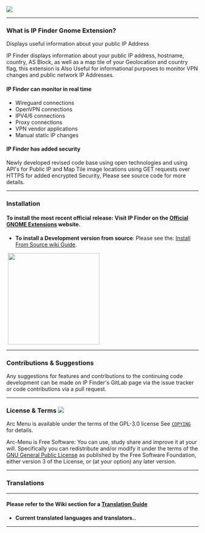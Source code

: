 ![](https://gitlab.com/LinxGem33/Neon/-/raw/master/new-ipfinder-wide-banner.png)

-----

### What is IP Finder Gnome Extension?

Displays useful information about your public IP Address

IP Finder displays information about your public IP address, hostname, country, AS Block, as well as  a map tile of your Geolocation and country flag,  this extension is Also Useful for informational purposes to monitor VPN changes and public network IP Addresses.


#### IP Finder can monitor in real time

* Wireguard connections
* OpenVPN connections
* IPV4/6 connections
* Proxy connections
* VPN vendor applications
* Manual static IP changes


#### IP Finder has added security

Newly developed revised code base using open technologies and using API's for Public IP and Map Tile image locations using GET requests over HTTPS for added encrypted  Security, Please see source code for more details.

-----


### Installation

#### To install the most recent official release: Visit IP Finder on the [Official GNOME Extensions](https://extensions.gnome.org/extension/2983/ip-finder/) website.

- **To install a Development version from source**: Please see the: [Install From Source wiki Guide](https://gitlab.com/LinxGem33/Arc-Menu/-/wikis/Install%20From%20Source%20Guide).

<p align="left">
       <a href="https://extensions.gnome.org/extension/2983/ip-finder/" >
    <img src="https://gitlab.com/LinxGem33/Neon/raw/master/artwork/get-it-ego.png" width="240" style="margin-left: 4px"/>
    </a>
</p>

-----

### Contributions & Suggestions

Any suggestions for features and contributions to the continuing code development can be made on IP Finder's GitLab page via the issue tracker or code contributions via a pull request.

-----

### License & Terms ![](https://gitlab.com/LinxGem33/IP-Finder/raw/master/screens/Copyleft-16.png)

Arc Menu is available under the terms of the GPL-3.0 license See [`COPYING`](https://gitlab.com/LinxGem33/IP-Finder/blob/master/COPYING) for details.

Arc-Menu is Free Software: You can use, study share and improve it at your will. Specifically you can redistribute and/or modify it under the terms of the [GNU General Public License](https://www.gnu.org/licenses/gpl.html) as published by the Free Software Foundation, either version 3 of the License, or (at your option) any later version. 

----- 

### Translations

-----

#### Please refer to the Wiki section for a [Translation Guide](https://gitlab.com/LinxGem33/Arc-Menu/wikis/Translation-Guide)

- **Current translated languages and translators..**

-----
